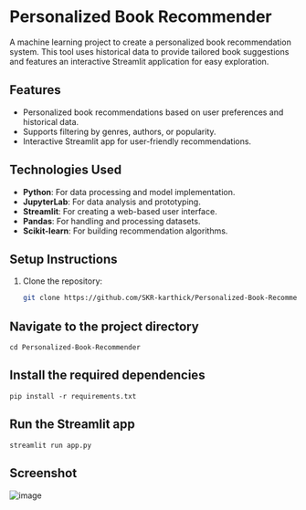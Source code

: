 # Personalized Book Recommender  
A machine learning project to create a personalized book recommendation system. This tool uses historical data to provide tailored book suggestions and features an interactive Streamlit application for easy exploration.

## **Features**  
- Personalized book recommendations based on user preferences and historical data.  
- Supports filtering by genres, authors, or popularity.  
- Interactive Streamlit app for user-friendly recommendations.  

## **Technologies Used**  
- **Python**: For data processing and model implementation.  
- **JupyterLab**: For data analysis and prototyping.  
- **Streamlit**: For creating a web-based user interface.  
- **Pandas**: For handling and processing datasets.  
- **Scikit-learn**: For building recommendation algorithms.  

## **Setup Instructions**  
1. Clone the repository:  
   ```bash  
   git clone https://github.com/SKR-karthick/Personalized-Book-Recommender.git

## **Navigate to the project directory** 
    cd Personalized-Book-Recommender

## **Install the required dependencies**
    pip install -r requirements.txt  

## **Run the Streamlit app**
    streamlit run app.py  

## **Screenshot**     
![image](https://github.com/user-attachments/assets/1b49e1e8-19d6-4b43-877f-830d42c0f9bf)
